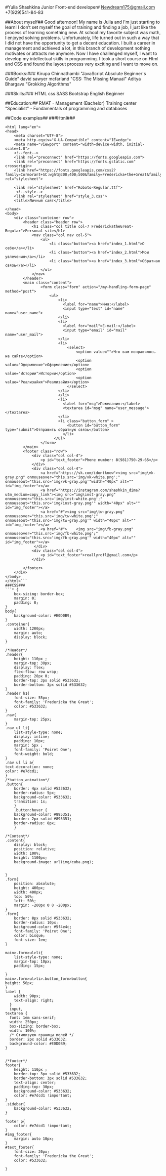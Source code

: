 #Yulia Shashkina Junior Front-end developer#
[Newdream175@gmail.com](Newdream175@gmail.com)
+7(929)541-84-83

##About myself##
Good afternoon! My name is Julia and I'm just starting to learn! I don’t set myself the goal of training and finding a job, I just like the process of learning something new. At school my favorite subject was math, I enjoyed solving problems. Unfortunately, life turned out in such a way that I did not have the opportunity to get a decent education. I built a career in management and achieved a lot, in this branch of development nothing motivates or attracts me anymore. Now I have challenged myself, I want to develop my intellectual skills in programming. I took a short course on Html and CSS and found the layout process very exciting and I want to move on.

###Books:###
Kirupa Chinnathambi "JavaScript Absolute Beginner's Guide"
david sawyer mcfarland "CSS: The Missing Manual"
Aditya Bhargava "Grokking Algorithms"

###Skills:###
HTML
css
SASS
Bootstrap
English Beginner

##Education:##
RMAT - Management (Bachelor)
Training center "Specialist" - Fundamentals of programming and databases

##Code examples##
###Html###
```<!DOCTYPE html>
<html lang="en">
<head>
    <meta charset="UTF-8">
    <meta http-equiv="X-UA-Compatible" content="IE=edge">
    <meta name="viewport" content="width=device-width, initial-scale=1.0">
    <!--font-->
    <link rel="preconnect" href="https://fonts.googleapis.com">
    <link rel="preconnect" href="https://fonts.gstatic.com" crossorigin>
    <link href="https://fonts.googleapis.com/css2?family=Cormorant+SC:wght@300;400;500&family=Fredericka+the+Great&family=Open+Sans:wght@300&family=Poiret+One&family=Roboto&display=swap" rel="stylesheet">

    <link rel="stylesheet" href="Roboto-Regular.ttf">
     <!--style-->
    <link rel="stylesheet" href="style_3.css">
    <title>Личный сайт</title>
 
</head>
<body>
    <div class="conteiner row">
        <header class="header row">
            <h1 class="col title col-7 FrederickatheGreat-Regular">Personal site</h1>
            <nav class="col nav col-5">
                <ul>
                    <li class="button"><a href="index_1.html">О себе</a></li>
                    <li class="button"><a href="index_2.html">Мои увлечения</a></li>
                    <li class="button"><a href="index_3.html">Обратная связь</a></li>
                </ul>
            </nav>
        </header>
        <main class="content">
                <form class="form" action="/my-handling-form-page" method="post">
                    <ul>
                        <li>
                          <label for="name">Имя:</label>
                          <input type="text" id="name" name="user_name">
                        </li>
                        <li>
                          <label for="mail">E-mail:</label>
                          <input type="email" id="mail" name="user_mail">
                        </li>
                        <li>
                            <select>
                                <option value="">Что вам понравилось на сайте</option>
                                <option value="Оформление">Оформление</option>
                                <option value="Истории">Истории</option>
                                <option value="Реализайия">Реализайия</option>
                            </select>
                        </li>
                        </li>
                        <li>
                          <label for="msg">Пожелания:</label>
                          <textarea id="msg" name="user_message"></textarea>
                        </li>
                        <li class="button_form" >
                            <button id="button_form" type="submit">Отправить обратную связь</button>
                          </li>
                      </ul>
                </form>
        </main>
        <footer class="row">
            <div class="col col-4">
                <p id="text_footer">Phone number: 8(981)750-29-65</p>
            </div>
            <div class="col col-4">
                <a href="https://vk.com/idontknow"><img src="img\vk-gray.png" onmouseover="this.src='img/vk-white.png';" onmouseout="this.src='img/vk-gray.png'"width="40px" alt="" id="img_footer"></a>
                <a href="https://instagram.com/shashkin_dima?utm_medium=copy_link"><img src="img\inst-gray.png" onmouseover="this.src='img/inst-white.png';" onmouseout="this.src='img/inst-gray.png'" width="40px" alt="" id="img_footer"></a>
                <a href="#"><img src="img\tw-gray.png" onmouseover="this.src='img/tw-white.png';" onmouseout="this.src='img/tw-gray.png'" width="40px" alt="" id="img_footer"></a>
                <a href="#">    <img src="img\fb-gray.png" onmouseover="this.src='img/fb-white.png';" onmouseout="this.src='img/fb-gray.png'" width="40px" alt="" id="img_footer"></a>             
             </div>
            <div class="col col-4">
                <p id="text_footer">reallyrofl@gmail.com</p>               
            </div>
            
        </footer>
    </div>
</body>
</html>```
###CSS###
```* {
    box-sizing: border-box;
    margin: 0;
    padding: 0;
}
body{
    background-color: #E0D0B9;
}
.conteiner{
    width: 1200px;
    margin: auto; 
    display: block;
}

/*Header*/
.header{
    height: 110px ;
    margin-top: 30px;
    display: flex;
    flex-flow: row wrap;
    padding: 20px 0;
    border-top: 3px solid #533632;
    border-bottom: 3px solid #533632;
}
.header h1{
    font-size: 55px;
    font-family: 'Fredericka the Great'; 
    color: #533632;
}
.nav{
    margin-top: 25px;
}
.nav ul li{
    list-style-type: none;
    display: inline;
    padding: 10px;
    margin: 5px ;
    font-family: 'Poiret One';
    font-weight: bold;
}
.nav ul li a{
text-decoration: none;
color: #e7dcd1; 
}
/*button_animation*/
.button{
    border: 4px solid #533632;
    border-radius: 5px;
    background-color: #533632;
    transition: 1s;   
    }
    .button:hover {
    background-color: #895351;
    border: 2px solid #895351;
    border-radius: 8px;
    }
    
/*Content*/
.content{
    display: block;
    position: relative;
    width: 100%;
    height: 1100px;
    background-image: url(img/cuba.png);

 
}
.form{
    position: absolute;
    height: 400px;
    width: 400px;
    top: 50%;
    left: 50%;
    margin: -200px 0 0 -200px;
}
.form{
    border: 8px solid #533632;
    border-radius: 10px;
    background-color: #5f4e4c;
    font-family: 'Poiret One';
    color: bisque;
    font-size: 1em;
}

main>.form>ul>li{
    list-style-type: none;
    margin-top: 10px;
    padding: 15px;
    
}
main>.form>ul>li>.button_form>button{
height: 50px;
}
label {
    width: 90px;
    text-align: right;
  }
  input,
textarea {
  font: 1em sans-serif;
  width: 250px;
  box-sizing: border-box;
  width: 100%;
  /* Стилизуем границы полей */
  border: 2px solid #533632;
  background-color: #E0D0B9;
}


/*footer*/
footer{
    height: 110px ;
    border-top: 3px solid #533632;
    border-bottom: 3px solid #533632;
    text-align: center;
    padding-top: 30px;
    background-color: #533632;
    color: #e7dcd1 !important;  
}
.sidebar{
    background-color: #533632;
}

footer p{
    color: #e7dcd1 !important;  
}
#img_footer{
    margin: auto 10px;
}
#text_footer{
    font-size: 20px;
    font-family: 'Fredericka the Great'; 
    color: #533632;
    
}















/*Grid*/
.row:after {
    content: " ";
    display: table;
    clear: both;
}

.col {
    float: left;
    padding-left: 15px;
    padding-right: 15px;
    
}  


.col-12 {
    width: 100%;
}
.col-11 {
    width: 91.66666667%;
}
.col-10 {
    width: 83.33333333%;
}
.col-9 {
    width: 75%;
}
.col-8 {
    width: 66.66666667%;
}
.col-7 {
    width: 58.33333333%;
}
.col-6 {
    width: 50%;
}
.col-5 {
    width: 41.66666667%;
}
.col-4 {
    width: 33.33333333%;
}
.col-3 {
    width: 25%;
}
.col-2 {
    width: 16.66666667%;
}
.col-1 {
    width: 8.33333333%;
}


@media (min-width: 768px) {
.container {
    width: 750px;
}
.col-sm-12 {
    width: 100%;
}
.col-sm-11 {
    width: 91.66666667%;
}
.col-sm-10 {
    width: 83.33333333%;
}
.col-sm-9 {
    width: 75%;
}
.col-sm-8 {
    width: 66.66666667%;
}
.col-sm-7 {
    width: 58.33333333%;
}
.col-sm-6 {
    width: 50%;
}
.col-sm-5 {
    width: 41.66666667%;
}
.col-sm-4 {
    width: 33.33333333%;
}
.col-sm-3 {
    width: 25%;
}
.col-sm-2 {
    width: 16.66666667%;
}
.col-sm-1 {
    width: 8.33333333%;
}
}
@media (min-width: 768px) {
.container {
    width: 750px;
}
.col-sm-12 {
    width: 100%;
}
.col-sm-11 {
    width: 91.66666667%;
}
.col-sm-10 {
    width: 83.33333333%;
}
.col-sm-9 {
    width: 75%;
}
.col-sm-8 {
    width: 66.66666667%;
}
.col-sm-7 {
    width: 58.33333333%;
}
.col-sm-6 {
    width: 50%;
}
.col-sm-5 {
    width: 41.66666667%;
}
.col-sm-4 {
    width: 33.33333333%;
}
.col-sm-3 {
    width: 25%;
}
.col-sm-2 {
    width: 16.66666667%;
}
.col-sm-1 {
    width: 8.33333333%;
}
}@media (min-width: 992px) {
  .container {
    width: 970px;
}
.col-md-12 {
    width: 100%;
}
.col-md-11 {
    width: 91.66666667%;
}
.col-md-10 {
    width: 83.33333333%;
}
.col-md-9 {
    width: 75%;
}
.col-md-8 {
    width: 66.66666667%;
}
.col-md-7 {
    width: 58.33333333%;
}
.col-md-6 {
    width: 50%;
}
.col-md-5 {
    width: 41.66666667%;
}
.col-md-4 {
    width: 33.33333333%;
}
.col-md-3 {
    width: 25%;
}
.col-md-2 {
    width: 16.66666667%;
}
.col-md-1 {
    width: 8.33333333%;
}
}
@media (min-width: 1200px) {
  .container {
    width: 1170px;
}
.col-lg-12 {
    width: 100%;
}
.col-lg-11 {
    width: 91.66666667%;
}
.col-lg-10 {
    width: 83.33333333%;
}
.col-lg-9 {
    width: 75%;
}
.col-lg-8 {
    width: 66.66666667%;
}
.col-lg-7 {
    width: 58.33333333%;
}
.col-lg-6 {
    width: 50%;
}
.col-lg-5 {
    width: 41.66666667%;
}
.col-lg-4 {
    width: 33.33333333%;
}
.col-lg-3 {
    width: 25%;
}
.col-lg-2 {
    width: 16.66666667%;
}
.col-lg-1 {
    width: 8.33333333%;
}
}```